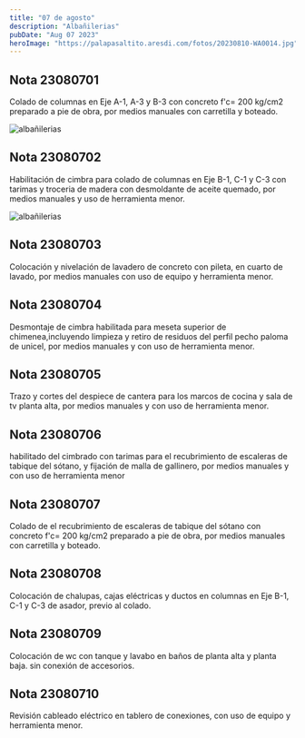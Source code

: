 ```yaml
---
title: "07 de agosto"
description: "Albañilerias"
pubDate: "Aug 07 2023"
heroImage: "https://palapasaltito.aresdi.com/fotos/20230810-WA0014.jpg"
---
```


## Nota 23080701

Colado de columnas en Eje A-1, A-3 y B-3 con concreto f'c= 200 kg/cm2 preparado a pie de obra, por medios manuales con carretilla y boteado.

![albañilerias](https://palapasaltito.aresdi.com/fotos/20230810-WA0014.jpg "albañilerias")

## Nota 23080702

Habilitación de cimbra para colado de columnas en Eje B-1, C-1 y C-3 con tarimas y troceria de madera con desmoldante de aceite quemado, por medios manuales y uso de herramienta menor.

![albañilerias](https://palapasaltito.aresdi.com/fotos/20230810-WA0017.jpg "albañilerias")

## Nota 23080703

Colocación y nivelación de lavadero de concreto con pileta, en cuarto de lavado, por medios manuales con uso de equipo y herramienta menor. 

## Nota 23080704

Desmontaje de cimbra habilitada para meseta superior de chimenea,incluyendo limpieza y retiro de residuos del  perfil pecho paloma de unicel, por medios manuales y con uso de herramienta menor. 

## Nota 23080705

Trazo y cortes del despiece de cantera para los marcos de cocina y sala de tv planta alta, por medios manuales y con uso de herramienta menor.  

## Nota 23080706
habilitado del cimbrado con tarimas para el recubrimiento de escaleras de tabique del sótano, y fijación de malla de gallinero, por medios manuales y con uso de herramienta menor 

## Nota 23080707

Colado de el recubrimiento de escaleras de tabique del sótano con concreto f'c= 200 kg/cm2 preparado a pie de obra, por medios manuales con carretilla y boteado.

## Nota 23080708
Colocación de chalupas, cajas eléctricas y ductos en columnas en Eje B-1, C-1 y C-3 de asador, previo al colado.

## Nota 23080709
Colocación de wc con tanque y lavabo en baños de planta alta y planta baja. sin conexión de accesorios. 

## Nota 23080710
Revisión cableado eléctrico en tablero de conexiones, con uso de equipo y herramienta menor. 



